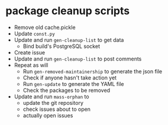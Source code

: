 package cleanup scripts
====

* Remove old cache.pickle
* Update `const.py`
* Update and run `gen-cleanup-list` to get data
  * Bind build's PostgreSQL socket
* Create issue
* Update and run `gen-cleanup-list` to post comments
* Repeat as will
  * Run `gen-removed-maintainership` to generate the json file
  * Check if anyone hasn't take action yet
  * Run `gen-update` to generate the YAML file
  * Check the packages to be removed
* Update and run `mass-orphan` to
  * update the git repository
  * check issues about to open
  * actually open issues
